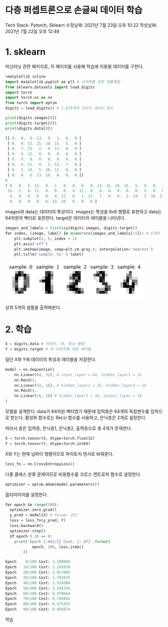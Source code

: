 # 다층 퍼셉트론으로 손글씨 데이터 학습

Tech Stack: Pytorch, Sklearn
수정날짜: 2021년 7월 23일 오후 10:22
작성날짜: 2021년 7월 22일 오후 12:49

# 1. sklearn

머신러닝 관련 패키지로, 이 패키지를 사용해 학습에 이용될 데이터를 구한다.

```python
%matplotlib inline
import matplotlib.pyplot as plt # 시각화를 위한 맷플롯립
from sklearn.datasets import load_digits
import torch
import torch.nn as nn
from torch import optim
digits = load_digits() # 1,979개의 이미지 데이터 로드
```

```python
print(digits.images[0])
print(digits.target[0])
print(digits.data[0])
```

```python
[[ 0.  0.  5. 13.  9.  1.  0.  0.]
 [ 0.  0. 13. 15. 10. 15.  5.  0.]
 [ 0.  3. 15.  2.  0. 11.  8.  0.]
 [ 0.  4. 12.  0.  0.  8.  8.  0.]
 [ 0.  5.  8.  0.  0.  9.  8.  0.]
 [ 0.  4. 11.  0.  1. 12.  7.  0.]
 [ 0.  2. 14.  5. 10. 12.  0.  0.]
 [ 0.  0.  6. 13. 10.  0.  0.  0.]]
0
[ 0.  0.  5. 13.  9.  1.  0.  0.  0.  0. 13. 15. 10. 15.  5.  0.  0.  3.
 15.  2.  0. 11.  8.  0.  0.  4. 12.  0.  0.  8.  8.  0.  0.  5.  8.  0.
  0.  9.  8.  0.  0.  4. 11.  0.  1. 12.  7.  0.  0.  2. 14.  5. 10. 12.
  0.  0.  0.  0.  6. 13. 10.  0.  0.  0.]
```

images와 data는 데이터의 특성이다. images는 특성을 8x8 행렬로 표현하고 data는 64차원의 벡터로 표현한다. target은 데이터의 레이블을 나타낸다.

```python
images_and_labels = list(zip(digits.images, digits.target))
for index, (image, label) in enumerate(images_and_labels[:5]): # 5개의 샘플만 출력
    plt.subplot(2, 5, index + 1)
    plt.axis('off')
    plt.imshow(image, cmap=plt.cm.gray_r, interpolation='nearest')
    plt.title('sample: %i' % label)
```

![%E1%84%83%E1%85%A1%E1%84%8E%E1%85%B3%E1%86%BC%20%E1%84%91%E1%85%A5%E1%84%89%E1%85%A6%E1%86%B8%E1%84%90%E1%85%B3%E1%84%85%E1%85%A9%E1%86%AB%E1%84%8B%E1%85%B3%E1%84%85%E1%85%A9%20%E1%84%89%E1%85%A9%E1%86%AB%E1%84%80%E1%85%B3%E1%86%AF%E1%84%8A%E1%85%B5%20%E1%84%83%E1%85%A6%E1%84%8B%E1%85%B5%E1%84%90%E1%85%A5%20%E1%84%92%E1%85%A1%E1%86%A8%E1%84%89%E1%85%B3%E1%86%B8%207b20d3bea1ff4d0babedd2ea5fcaaa84/Untitled.png](https://github.com/Aegis-2021/KUCIS-TIL/blob/lwamuhaji/TIL/%ED%97%88%EC%A4%80%EC%84%9C/images/%EB%8B%A4%EC%B8%B5%20%ED%8D%BC%EC%85%89%ED%8A%B8%EB%A1%A0%EC%9C%BC%EB%A1%9C%20%EC%86%90%EA%B8%80%EC%94%A8%20%EB%8D%B0%EC%9D%B4%ED%84%B0%20%ED%95%99%EC%8A%B5%207b20d3bea1ff4d0babedd2ea5fcaaa84/Untitled.png)

상위 5개의 샘플을 출력해본다.

# 2. 학습

```python
X = digits.data # 이미지. 즉, 특성 행렬
Y = digits.target # 각 이미지에 대한 레이블
```

일단 X와 Y에 데이터의 특성과 레이블을 저장한다.

```python
model = nn.Sequential(
    nn.Linear(64, 32), # input_layer = 64, hidden_layer1 = 32
    nn.ReLU(),
    nn.Linear(32, 16), # hidden_layer2 = 32, hidden_layer3 = 16
    nn.ReLU(),
    nn.Linear(16, 10) # hidden_layer3 = 16, output_layer = 10
)
```

모델을 설계한다. data가 64차원 벡터였기 때문에 입력층은 64개의 독립변수를 입력으로 받는다. 활성화 함수로는 ReLU 함수를 사용하고, 은닉층은 2개로 설정한다.

따라서 층은 입력층, 은닉층1, 은닉층2, 출력층으로 총 4개가 존재한다.

```python
X = torch.tensor(X, dtype=torch.float32)
Y = torch.tensor(Y, dtype=torch.int64)
```

X와 Y는 현재 넘파이 행렬이므로 파이토치 텐서로 바꿔준다.

```python
loss_fn = nn.CrossEntropyLoss()
```

다중 클래스 분류 문제이므로 비용함수를 크로스 엔트로피 함수로 설정한다.

```python
optimizer = optim.Adam(model.parameters())
```

옵티마이저를 설정한다.

```python
for epoch in range(100):
  optimizer.zero_grad()
  y_pred = model(X) # forwar 연산
  loss = loss_fn(y_pred, Y)
  loss.backward()
  optimizer.step()
  if epoch % 10 == 0:
    print('Epoch {:4d}/{} Cost: {:.6f}'.format(
            epoch, 100, loss.item()
        ))
```

```python
Epoch    0/100 Cost: 3.109808
Epoch   10/100 Cost: 2.241030
Epoch   20/100 Cost: 2.017805
Epoch   30/100 Cost: 1.791625
Epoch   40/100 Cost: 1.534580
Epoch   50/100 Cost: 1.244356
Epoch   60/100 Cost: 0.970664
Epoch   70/100 Cost: 0.744902
Epoch   80/100 Cost: 0.575433
Epoch   90/100 Cost: 0.456974
```

학습
